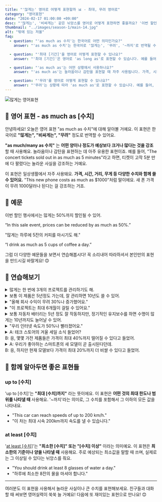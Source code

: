 ```yaml
---
title: "'많게는' 영어로 어떻게 표현할까 📊 - 최대, 무려 영어로"
category: "영어표현"
date: "2024-02-17 01:00:00 +09:00"
desc: "'많게는', '비싸게는' 같은 뉘앙스를 영어로 어떻게 표현하면 좋을까요? '이번 할인 행사에서는 많게는 50%까지 할인될 수 있어.', '많게는 하루에 5잔의 커피를 마시기도 해.' 등을 영어로 표현하는 법을 배워봅시다."
thumbnail: "../images/season-1/main-14.jpg"
alt: "밖에 있는 저울"
faq:
  - question: "'as much as 수치'는 한국어로 어떤 의미인가요?"
    answer: "'as much as 수치'는 한국어로 '많게는', '무려', '~까지'로 번역될 수 있습니다. 이 표현은 어떤 양이나 정도가 예상보다 크거나 많다는 것을 강조할 때 사용합니다."

  - question: "'최대 [기간]'을 영어로 어떻게 표현할 수 있나요?"
    answer: "'최대 [기간]'은 영어로 'as long as'로 표현할 수 있습니다. 예를 들어, '이 책은 100페이지만큼 길어'는 'This project might take as long as 6 months to complete."

  - question: "'as much as'는 어떤 상황에서 사용하나요?"
    answer: "'as much as'는 놀라움이나 감탄을 표현할 때 자주 사용됩니다. 가격, 시간, 거리, 무게 등 다양한 수치와 함께 쓸 수 있으며, 예상보다 큰 수치를 강조할 때 효과적입니다."

  - question: "'무려'를 영어로 어떻게 표현할 수 있나요?"
    answer: "'무려'는 상황에 따라 'as much as'로 표현할 수 있습니다. 예를 들어, '그 회사는 무려 100명이나 해고했어'는 'That company laid off as many as 100 employees'로 말할 수 있습니다."
---
```


![많게는 영어표현](../images/season-1/main-14.jpg)

## 🌟 영어 표현 - as much as [수치]

안녕하세요! 오늘은 영어 표현 "as much as 수치"에 대해 알아볼 거예요. 이 표현은 한국어로 **"많게는", "비싸게는", "무려"** 정도로 번역할 수 있어요.

**"as much/many as 수치"** 는 **어떤 양이나 정도가 예상보다 크거나 많다는 것을 강조**할 때 사용해요. 놀라움이나 감탄을 표현하는 데 아주 유용한 표현이죠. 예를 들어, "The concert tickets sold out in as much as 5 minutes"라고 하면, 티켓이 고작 5분 만에 다 팔렸다는 놀라운 사실을 강조하는 거예요.

이 표현은 일상생활에서 자주 사용돼요. **가격, 시간, 거리, 무게 등 다양한 수치와 함께 쓸 수 있어요.** "This new phone costs as much as $1000"처럼 말이에요. 새 폰 가격이 무려 1000달러나 된다는 걸 강조하는 거죠.

<script async src="https://pagead2.googlesyndication.com/pagead/js/adsbygoogle.js?client=ca-pub-1465612013356152"
     crossorigin="anonymous"></script>
<!-- engple-horizontal-ad -->

<ins class="adsbygoogle"
     style="display:block"
     data-ad-client="ca-pub-1465612013356152"
     data-ad-slot="2106896038"
     data-ad-format="auto"
     data-full-width-responsive="true"></ins>

<script>
     (adsbygoogle = window.adsbygoogle || []).push({});
</script>

## 📖 예문

이번 할인 행사에서는 많게는 50%까지 할인될 수 있어.

“In this sale event, prices can be reduced by as much as 50%.”

"많게는 하루에 5잔의 커피를 마시기도 해."

“I drink as much as 5 cups of coffee a day.”

그럼 더 다양한 예문들을 보면서 연습해봅시다! 꼭 소리내어 따라하셔서 본인만의 표현을 만드시길 바랄게요! 😊

## 💬 연습해보기

<details>
 <summary>많게는 한 번에 3개의 프로젝트를 관리하기도 해.</summary>
  <span>I manage as many as three projects at a time.</span>
</details>

<details>
  <summary>보통 이 제품은 5년정도 가는데, 잘 관리하면 10년도 쓸 수 있어.</summary>
  <span>This product typically lasts for as long as five years, but with proper care, it can last as long as ten years.</span>
</details>

<details>
<summary>"올해 회사 수익이 무려 30%나 증가했어요."</summary>
<span>"The company's profits have increased by as much as 30% this year."</span>
</details>

<details>
<summary>"이 프로젝트는 최대 6개월이 걸릴 수 있어요."</summary>
<span>"This project might <a href="/blog/in-english/010.take-a-while/">take as long as 6 months</a> to complete."</span>
</details>

<details>
  <summary>보통 자동차 배터리는 5년 정도 잘 작동하지만, 정기적인 유지보수를 하면 수명이 많게는 10년까지도 늘어날 수 있어.</summary>
  <span>Typically, a car battery will function well for five years, but with regular maintenance, its lifespan can stretch to as long as ten years.</span>
</details>

<details>
<summary>"우리 인터넷 속도가 50%나 빨라졌어요."</summary>
<span>"Our internet speed has improved by as much as 50%."</span>
</details>

<details>
  <summary>A: 테크 스토어의 겨울 세일 소식 들었어?<br>B: 응, 몇몇 가전 제품들은 가격이 최대 40%까지 떨어질 수 있다고 들었어.</summary>
  <span>A: Did you hear about the winter sale at the tech store?<br>
B: Yeah, I heard prices could drop by as much as 40% on some gadgets.</span>
</details>

<details>
  <summary>A: 우리가 좋아하는 스마트폰의 새 모델이 곧 출시된다던데.<br>
B: 응, 하지만 현재 모델보다 가격이 최대 20%까지 더 비쌀 수 있다고 들었어.</summary>
  <span>A: I heard the new model of our favorite smartphone is coming out soon.<br>
B: Yeah, but I also heard the price might be as much as 20% higher than the current model.</span>
</details>

## 🤝 함께 알아두면 좋은 표현들

### up to [수치]

'up to [수치]'는 **"최대 [수치]까지"** 라는 뜻이에요. 이 표현은 **어떤 것의 최대 한도나 범위를 나타낼 때** 사용해요. '~까지'라는 의미로, 그 수치를 포함해서 그 이하의 모든 값을 나타내요.

- "This car can reach speeds of up to 200 km/h."
- "이 차는 최대 시속 200km까지 속도를 낼 수 있습니다."

### at least [수치]

'[at least [수치]](/blog/in-english/167.at-least/)'는 **"최소한 [수치]" 또는 "[수치] 이상"** 이라는 의미예요. 이 표현은 **최소한의 기준이나 양을 나타낼 때** 사용해요. 주로 예상되는 최소값을 말할 때 쓰며, 실제로는 그 이상일 수 있다는 뉘앙스를 줘요.

- "You should drink at least 8 glasses of water a day."
- "하루에 최소한 8잔의 물을 마셔야 합니다."

---

여러분도 이 표현을 사용해서 놀라운 사실이나 큰 수치를 표현해보세요. 친구들과 대화할 때 써보면 영어실력이 쑥쑥 늘 거예요! 다음에 또 재미있는 표현으로 만나요! 😊
